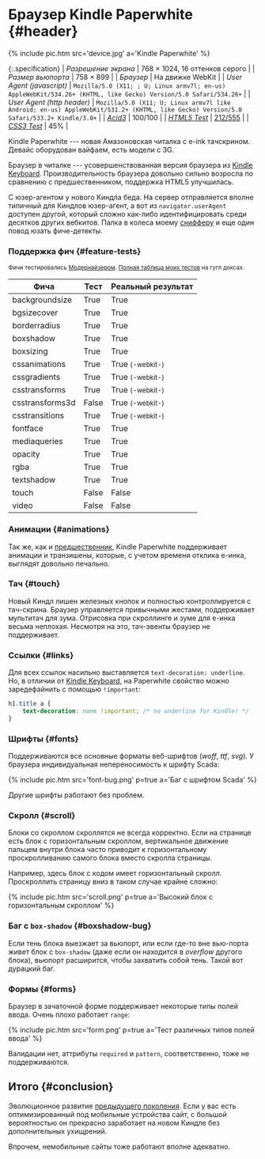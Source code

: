 # Браузер Kindle Paperwhite {#header}

{% include pic.htm src='device.jpg' a='Kindle Paperwhite' %}

{:.specification}
| *Разрешение экрана* | 768 &times; 1024, 16 оттенков серого |
| *Размер вьюпорта* | 758 &times; 899 |
| *Браузер* | На движке WebKit |
| *User Agent (javascript)* | `Mozilla/5.0 (X11; ; U; Linux armv7l; en-us) AppleWebKit/534.26+ (KHTML, like Gecko) Version/5.0 Safari/534.26+` |
| *User Agent (http header)* | `Mozilla/5.0 (X11; U; Linux armv7l like Android; en-us) AppleWebKit/531.2+ (KHTML, like Gecko) Version/5.0 Safari/533.2+ Kindle/3.0+` |
| *[Acid3](http://acid3.acidtests.org/)* | 100/100 |
| *[HTML5 Test](http://html5test.com/)* | [212/555](http://html5test.com/s/9957252018bec558.html) |
| *[CSS3 Test](http://css3test.com/)* | 45% |

Kindle Paperwhite --- новая Амазоновская читалка с e-ink тачскрином. Девайс оборудован вайфаем, есть модели с 3G.

Браузер в читалке --- усовершенствованная версия браузера из [Kindle Keyboard](/rare-species/kindle-keyboard/). Производительность браузера довольно сильно возросла по сравнению с предшественником, поддержка HTML5 улучшилась.

С юзер-агентом у нового Киндла беда. На сервер отправляется вполне типичный для Киндлов юзер-агент, а вот из `navigator.userAgent` доступен другой, который сложно как-либо идентифицировать среди десятков других вебкитов. Палка в колеса моему [снифферу](/scripts/sniffer/) и еще один повод юзать фиче-детекты.

### Поддержка фич {#feature-tests}

<small>Фичи тестировались [Модернайзером](//modernizr.com). [Полная таблица моих тестов](https://docs.google.com/spreadsheet/ccc?key=0AjA1cIs8C8MGdFdyQ0lMQnhMbHJEeVZpMW9XejhzU2c&usp=sharing#gid=0) на гугл доксах.</small>

<div class="table-holder">
	<table>
		<thead>
			<tr>
				<th>Фича</th>
				<th>Тест</th>
				<th>Реальный результат</th>
			</tr>
		</thead>
		<tbody>
			<tr>
				<td>backgroundsize</td>
				<td class="true">True</td>
				<td class="true">True</td>
			</tr>
			<tr>
				<td>bgsizecover</td>
				<td class="true">True</td>
				<td class="true">True</td>
			</tr>
			<tr>
				<td>borderradius</td>
				<td class="true">True</td>
				<td class="true">True</td>
			</tr>
			<tr>
				<td>boxshadow</td>
				<td class="true">True</td>
				<td class="true">True</td>
			</tr>
			<tr>
				<td>boxsizing </td>
				<td class="true">True</td>
				<td class="true">True</td>
			</tr>
			<tr>
				<td>cssanimations</td>
				<td class="true">True</td>
				<td class="true">True <small>(-webkit-)</small></td>
			</tr>
			<tr>
				<td>cssgradients</td>
				<td class="true">True</td>
				<td class="true">True <small>(-webkit-)</small></td>
			</tr>
			<tr>
				<td>csstransforms</td>
				<td class="true">True</td>
				<td class="true">True <small>(-webkit-)</small></td>
			</tr>
			<tr>
				<td>csstransforms3d</td>
				<td class="false">False</td>
				<td class="true">True <small>(-webkit-)</small></td>
			</tr>
			<tr>
				<td>csstransitions</td>
				<td class="true">True</td>
				<td class="true">True <small>(-webkit-)</small></td>
			</tr>
			<tr>
				<td>fontface</td>
				<td class="true">True</td>
				<td class="true">True</td>
			</tr>
			<tr>
				<td>mediaqueries</td>
				<td class="true">True</td>
				<td class="true">True</td>
			</tr>
			<tr>
				<td>opacity</td>
				<td class="true">True</td>
				<td class="true">True</td>
			</tr>
			<tr>
				<td>rgba</td>
				<td class="true">True</td>
				<td class="true">True</td>
			</tr>
			<tr>
				<td>textshadow</td>
				<td class="true">True</td>
				<td class="true">True</td>
			</tr>
			<tr>
				<td>touch</td>
				<td class="false">False</td>
				<td class="false">False</td>
			</tr>
			<tr>
				<td>video</td>
				<td class="false">False</td>
				<td class="false">False</td>
			</tr>
		</tbody>
	</table>
</div>

### Анимации {#animations}

Так же, как и [предшественник](/rare-species/kindle-keyboard/), Kindle Paperwhite поддерживает анимации и транзишены, которые, с учетом времени отклика е-инка, выглядят довольно печально.

### Тач {#touch}

Новый Киндл лишен железных кнопок и полностью контроллируется с тач-скрина. Браузер управляется привычными жестами, поддерживает мультитач для зума. Отрисовка при скроллинге и зуме для е-инка весьма неплохая. Несмотря на это, тач-эвенты браузер не поддерживает.

### Ссылки {#links}

Для всех ссылок насильно выставляется `text-decoration: underline`. Но, в отличии от [Kindle Keyboard](/rare-species/kindle-keyboard/), на Paperwhite свойство можно заредефайнить с помощью `!important`:

```css
h1.title a {
	text-decoration: none !important; /* no underline for Kindle! */
}
```

### Шрифты {#fonts}

Поддерживаются все основные форматы веб-шрифтов (*woff*, *ttf*, *svg*). У браузера индивидуальная непереносимость к шрифту Scada:

{% include pic.htm src='font-bug.png' p=true a='Баг с шрифтом Scada' %}

Другие шрифты работают без проблем.

### Скролл {#scroll}

Блоки со скроллом скроллятся не всегда корректно. Если на странице есть блок с горизонтальным скроллом, вертикальное движение пальцем внутри блока часто приводит к горизонтальному проскролливанию самого блока вместо скролла страницы.

Например, здесь блок с кодом имеет горизонтальный скролл. Проскроллить страницу вниз в таком случае крайне сложно:

{% include pic.htm src='scroll.png' p=true a='Высокий блок с горизонтальным скроллом' %}

### Баг с `box-shadow` {#boxshadow-bug}

Если тень блока выезжает за вьюпорт, или если где-то вне вью-порта живет блок с `box-shadow` (даже если он находится в *overflow* другого блока), вьюпорт расширится, чтобы захватить собой тень. Такой вот дурацкий баг.

### Формы {#forms}

Браузер в зачаточной форме поддерживает некоторые типы полей ввода. Очень плохо работает `range`:

{% include pic.htm src='form.png' p=true a='Тест различных типов полей ввода' %}

Валидации нет, аттрибуты `required` и `pattern`, соответственно, тоже не поддерживаются.

## Итого {#conclusion}

Эволюционное развитие [предыдущего поколения](/rare-species/kindle-keyboard/). Если у вас есть оптимизированный под мобильные устройства сайт, с большой вероятностью он прекрасно заработает на новом Киндле без дополнительных ухищрений.

Впрочем, немобильные сайты тоже работают вполне адекватно.
